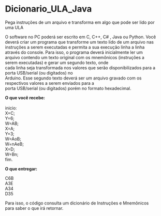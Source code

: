 # Dicionario_ULA_Java
Pega instruções de um arquivo e transforma em algo que pode ser lido por uma ULA

O software no PC poderá ser escrito em C, C++, C# , Java ou Python. 
Você deverá criar um programa que transforme um texto lido de um arquivo nas instruções a serem executadas e 
permita a sua execução linha a linha através do console.  Para isso, o programa deverá inicialmente ler um arquivo 
contendo  um  texto  original  com  os  mnemônicos  (instruções  a  serem  executadas)  e  gerar  um  segundo  texto,  onde  
cada  linha  seja  transformada  nos  valores  que  serão  disponibilizados  para  a  porta  USB/serial  (ou  digitados)  no  
Arduino.  Esse  segundo  texto  deverá  ser  um  arquivo  gravado  com  os  respectivos  valores  a  serem  enviados  para  a  
porta USB/serial (ou digitados) porém no formato hexadecimal. 

<b>O que você recebe:</b> <br>
 <br>
inicio: <br> 
X=C;  <br>
Y=6;  <br>
W=AB;  <br>
X=A;  <br>
Y=3;  <br>
W=AoB;  <br>
W=nAeB;  <br>
X=D;  <br>
W=Bn;  <br>
fim.  <br>
 
 
 <b>O que entregar: </b><br>
 
 C6B <br>
  A3E <br>
  A34 <br>
  D35 <br>
  
  Para isso, o código consulta um dicionário de Instruções e Mnemônicos para saber o que irá retornar. 
  

